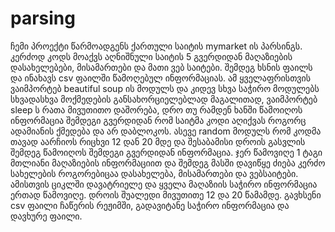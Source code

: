 # parsing

ჩემი პროექტი წარმოადგენს ქართული საიტის mymarket ის პარსინგს. კერძოდ კოდს მოაქვს აღნიშნული საიტის 5 გვერდიდან მაღაზიების დასახელებები, მისამართები და მათი ვებ საიტები.  შემდეგ ხსნის ფაილს და ინახავს csv ფაილში წამოღებულ ინფორმაციას. ამ ყველაფრისთვის ვაიმპორტებ beautiful soup ის მოდულს და კიდევ სხვა საჭირო მოდულებს სხვადასხვა მოქმედების განსახორციელებლად მაგალითად, ვაიმპორტებ sleep ს რათა მივუთითო დაშორება, დრო თუ რამდენ ხანში წამოიღოს ინფორმაცია შემდეგი გვერდიდან რომ საიტმა კოდი აღიქვას როგორც ადამიანის ქმედება და არ დაბლოკოს. ასევე random მოდულს რომ კოდმა თავად აარჩიოს რიცხვი 12 დან 20 მდე და შესაბამისი დროის გასვლის შემდეგ წამოიღოს შემდეგი გვერდიდან ინფორმაცია.  ჯერ წამოვიღე 1 ტაგი მთლიანი მაღაზიების ინფორმაციით და შემდეგ მასში დავიწყე ძიება კერძო სახელების როგორებიცაა დასახელება, მისამართები და ვებსაიტები. ამისთვის ციკლში დავატრიელე და ყველა მაღაზიის საჭირო ინფორმაცია ერთად წამოვიღე. დროის შუალედი მივუთითე 12 და 20 წამამდე. გავხსენი csv ფაილი ჩაწერის რეჟიმში, გადავიტანე საჭირო ინფორმაცია და დავხურე ფაილი. 
